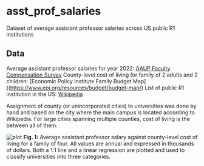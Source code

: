 # asst_prof_salaries
Dataset of average assistant professor salaries across US public R1 institutions

## Data
Average assistant professor salaries for year 2022: [AAUP Faculty Compensation Survey](https://data.aaup.org/ft-faculty-salaries/)
County-level cost of living for family of 2 adults and 2 children: [Economic Policy Institute Family Budget Map]((https://www.epi.org/resources/budget/budget-map/)
List of public R1 institution in the US: [Wikipedia](https://en.wikipedia.org/wiki/List_of_research_universities_in_the_United_States)

Assignment of county (or unincorporated cities) to universities was done by hand and based on the city where the main campus is located according to Wikipedia. For large cities spanning multiple counties, cost of living is the between all of them.

![plot]([https://github.com/mongiardino/genesortR/blob/main/images/sorting_example.jpeg](https://github.com/mongiardino/asst_prof_salaries/blob/main/salary_plot.jpg))
**Fig. 1:** Average assistant professor salary against county-level cost of living for a family of four. All values are annual and expressed in thousands of dollars. Both a 1:1 line and a linear regression are plotted and used to classify universities into three categories.


